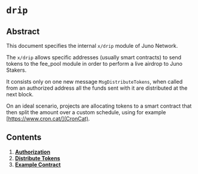 <!--
order: 0
title: "Drip Overview"
parent:
  title: "drip"
-->

# `drip`

## Abstract

This document specifies the internal `x/drip` module of Juno Network.

The `x/drip` allows specific addresses (usually smart contracts) to send tokens to the fee_pool module in order to perform a live airdrop to Juno Stakers.

It consists only on one new message `MsgDistributeTokens`, when called from an authorized address all the funds sent with it are distributed at the next block.

On an ideal scenario, projects are allocating tokens to a smart contract that then split the amount over a custom schedule, using for example [https://www.cron.cat/](CronCat).

## Contents

1. **[Authorization](01_authorization.md)**
2. **[Distribute Tokens](02_distribute_tokens.md)**
3. **[Example Contract](03_example.md)**
